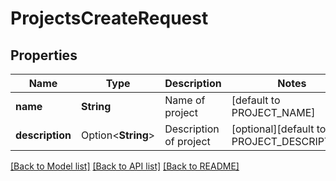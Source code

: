 # ProjectsCreateRequest

## Properties

Name | Type | Description | Notes
------------ | ------------- | ------------- | -------------
**name** | **String** | Name of project | [default to PROJECT_NAME]
**description** | Option<**String**> | Description of project | [optional][default to PROJECT_DESCRIPTION]

[[Back to Model list]](../README.md#documentation-for-models) [[Back to API list]](../README.md#documentation-for-api-endpoints) [[Back to README]](../README.md)


